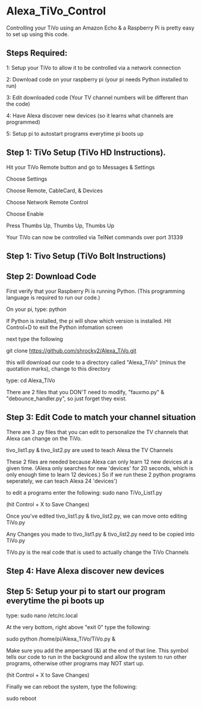 # Alexa_TiVo_Control
Controlling your TiVo using an Amazon Echo & a Raspberry Pi is pretty easy to set up using this code.

Steps Required:
----------------------------------------------------------------------------------
1: Setup your TiVo to allow it to be controlled via a network connection

2: Download code on your raspberry pi (your pi needs Python installed to run) 

3: Edit downloaded code (Your TV channel numbers will be different than the code)

4: Have Alexa discover new devices (so it learns what channels are programmed)

5: Setup pi to autostart programs everytime pi boots up

Step 1: TiVo Setup (TiVo HD Instructions).
----------------------------------------------------------------------------------
Hit your TiVo Remote button and go to Messages & Settings

Choose Settings

Choose Remote, CableCard, & Devices

Choose Network Remote Control

Choose Enable

Press Thumbs Up, Thumbs Up, Thumbs Up

Your TiVo can now be controlled via TelNet commands over port 31339

Step 1: Tivo Setup (TiVo Bolt Instructions)
----------------------------------------------------------------------------------

Step 2: Download Code
----------------------------------------------------------------------------------

First verify that your Raspberry Pi is running Python. (This programming language is required to run our code.)

On your pi, type: python 

If Python is installed, the pi will show which version is installed. Hit Control+D to exit the Python infomation screen

next type the following

git clone https://github.com/shrocky2/Alexa_TiVo.git

this will download our code to a directory called "Alexa_TiVo" (minus the quotation marks), change to this directory

type: cd Alexa_TiVo

There are 2 files that you DON'T need to modify, "fauxmo.py" & "debounce_handler.py", so just forget they exist.


Step 3: Edit Code to match your channel situation
----------------------------------------------------------------------------------
There are 3 .py files that you can edit to personalize the TV channels that Alexa can change on the TiVo.

tivo_list1.py & tivo_list2.py are used to teach Alexa the TV Channels

These 2 files are needed because Alexa can only learn 12 new devices at a given time. (Alexa only searches for new 'devices' for 20 seconds, which is only enough time to learn 12 devices.) So if we run these 2 python programs seperately, we can teach Alexa 24 'devices')

to edit a programs enter the following: sudo nano TiVo_List1.py 

(hit Control + X to Save Changes)

Once you've edited tivo_list1.py & tivo_list2.py, we can move onto editing TiVo.py

Any Changes you made to tivo_list1.py & tivo_list2.py need to be copied into TiVo.py

TiVo.py is the real code that is used to actually change the TiVo Channels

Step 4: Have Alexa discover new devices
----------------------------------------------------------------------------------





Step 5: Setup your pi to start our program everytime the pi boots up
----------------------------------------------------------------------------------
type: sudo nano /etc/rc.local

At the very bottom, right above "exit 0" type the following:

sudo python /home/pi/Alexa_TiVo/TiVo.py &

Make sure you add the ampersand (&) at the end of that line. This symbol tells our code to run in the background and allow the system to run other programs, otherwise other programs may NOT start up.

(hit Control + X to Save Changes)

Finally we can reboot the system, type the following:

sudo reboot
